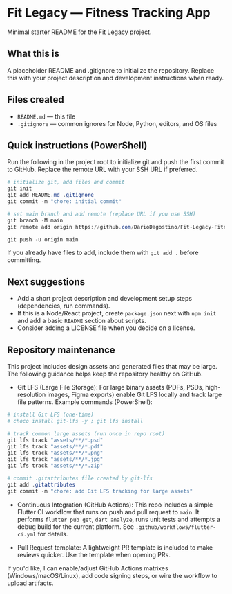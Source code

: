 # Fit Legacy — Fitness Tracking App

Minimal starter README for the Fit Legacy project.

## What this is
A placeholder README and .gitignore to initialize the repository. Replace this with your project description and development instructions when ready.

## Files created
- `README.md` — this file
- `.gitignore` — common ignores for Node, Python, editors, and OS files

## Quick instructions (PowerShell)
Run the following in the project root to initialize git and push the first commit to GitHub. Replace the remote URL with your SSH URL if preferred.

```powershell
# initialize git, add files and commit
git init
git add README.md .gitignore
git commit -m "chore: initial commit"

# set main branch and add remote (replace URL if you use SSH)
git branch -M main
git remote add origin https://github.com/DarioDagostino/Fit-Legacy-Fitness-Tracking-App.git

git push -u origin main
```

If you already have files to add, include them with `git add .` before committing.

## Next suggestions
- Add a short project description and development setup steps (dependencies, run commands).
- If this is a Node/React project, create `package.json` next with `npm init` and add a basic `README` section about scripts.
- Consider adding a LICENSE file when you decide on a license.

## Repository maintenance

This project includes design assets and generated files that may be large. The following guidance helps keep the repository healthy on GitHub.

- Git LFS (Large File Storage): For large binary assets (PDFs, PSDs, high-resolution images, Figma exports) enable Git LFS locally and track large file patterns. Example commands (PowerShell):

```powershell
# install Git LFS (one-time)
# choco install git-lfs -y ; git lfs install

# track common large assets (run once in repo root)
git lfs track "assets/**/*.psd"
git lfs track "assets/**/*.pdf"
git lfs track "assets/**/*.png"
git lfs track "assets/**/*.jpg"
git lfs track "assets/**/*.zip"

# commit .gitattributes file created by git-lfs
git add .gitattributes
git commit -m "chore: add Git LFS tracking for large assets"
```

- Continuous Integration (GitHub Actions): This repo includes a simple Flutter CI workflow that runs on push and pull request to `main`. It performs `flutter pub get`, `dart analyze`, runs unit tests and attempts a debug build for the current platform. See `.github/workflows/flutter-ci.yml` for details.

- Pull Request template: A lightweight PR template is included to make reviews quicker. Use the template when opening PRs.

If you'd like, I can enable/adjust GitHub Actions matrixes (Windows/macOS/Linux), add code signing steps, or wire the workflow to upload artifacts.
